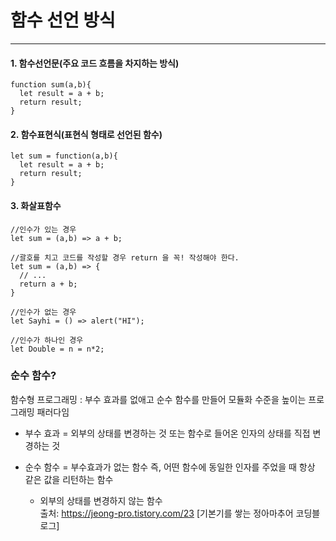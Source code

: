 # 함수 선언 방식   
- - -
#### 1.    함수선언문(주요 코드 흐름을 차지하는 방식)   
```
function sum(a,b){
  let result = a + b;
  return result;
}
```   



#### 2.    함수표현식(표현식 형태로 선언된 함수)   
```
let sum = function(a,b){
  let result = a + b;
  return result;
}
```   



#### 3.    화살표함수   
```
//인수가 있는 경우
let sum = (a,b) => a + b;

//괄호를 치고 코드를 작성할 경우 return 을 꼭! 작성해야 한다.
let sum = (a,b) => {
  // ...
  return a + b;
}

//인수가 없는 경우
let Sayhi = () => alert("HI");

//인수가 하나인 경우
let Double = n = n*2;
```



### 순수 함수?   
함수형 프로그래밍 : 부수 효과를 없애고 순수 함수를 만들어 모듈화 수준을 높이는 프로그래밍 패러다임

* 부수 효과 = 외부의 상태를 변경하는 것 또는 함수로 들어온 인자의 상태를 직접 변경하는 것

* 순수 함수 = 부수효과가 없는 함수 즉, 어떤 함수에 동일한 인자를 주었을 때 항상 같은 값을 리턴하는 함수

  + 외부의 상태를 변경하지 않는 함수   
출처: https://jeong-pro.tistory.com/23 [기본기를 쌓는 정아마추어 코딩블로그]   
















